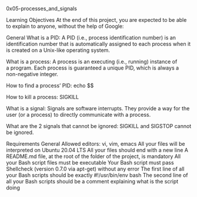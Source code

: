 0x05-processes_and_signals

Learning Objectives
At the end of this project, you are expected to be able to explain to anyone, without the help of Google:

General
What is a PID:  A PID (i.e., process identification number) is an identification number that is automatically assigned to each process when it is created on a Unix-like operating system.

What is a process: A process is an executing (i.e., running) instance of a program. Each process is guaranteed a unique PID, which is always a non-negative integer.

How to find a process’ PID: echo $$

How to kill a process: SIGKILL

What is a signal: Signals are software interrupts. They provide a way for the user (or a process) to directly communicate with a process.

What are the 2 signals that cannot be ignored: SIGKILL and SIGSTOP cannot be ignored. 

Requirements
General
Allowed editors: vi, vim, emacs
All your files will be interpreted on Ubuntu 20.04 LTS
All your files should end with a new line
A README.md file, at the root of the folder of the project, is mandatory
All your Bash script files must be executable
Your Bash script must pass Shellcheck (version 0.7.0 via apt-get) without any error
The first line of all your Bash scripts should be exactly #!/usr/bin/env bash
The second line of all your Bash scripts should be a comment explaining what is the script doing
